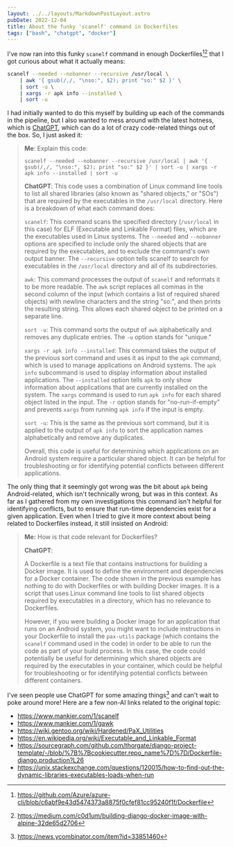```yaml
---
layout: ../../layouts/MarkdownPostLayout.astro
pubDate: 2022-12-04
title: About the funky 'scanelf' command in Dockerfiles
tags: ["bash", "chatgpt", "docker"]
---
```

I've now ran into this funky `scanelf` command in enough Dockerfiles[^1][^2] that I got curious about what it actually means:

```bash
scanelf --needed --nobanner --recursive /usr/local \
    | awk '{ gsub(/,/, "\nso:", $2); print "so:" $2 }' \
    | sort -u \
    | xargs -r apk info --installed \
    | sort -u
```

I had initially wanted to do this myself by building up each of the commands in the pipeline, but I also wanted to mess around with the latest hotness, which is [ChatGPT](https://chat.openai.com/chat), which can do a lot of crazy code-related things out of the box. So, I just asked it:

> **Me**: Explain this code:
>
> `scanelf --needed --nobanner --recursive /usr/local | awk '{ gsub(/,/, "\nso:", $2); print "so:" $2 }' | sort -u | xargs -r apk info --installed | sort -u`
>
> **ChatGPT**:
> This code uses a combination of Linux command line tools to list all shared libraries (also known as "shared objects," or "SOs") that are required by the executables in the `/usr/local` directory. Here is a breakdown of what each command does:
>
> `scanelf`: This command scans the specified directory (`/usr/local` in this case) for ELF (Executable and Linkable Format) files, which are the executables used in Linux systems. The `--needed` and `--nobanner` options are specified to include only the shared objects that are required by the executables, and to exclude the command's own output banner. The `--recursive` option tells scanelf to search for executables in the `/usr/local` directory and all of its subdirectories.
>
> `awk`: This command processes the output of `scanelf` and reformats it to be more readable. The `awk` script replaces all commas in the second column of the input (which contains a list of required shared objects) with newline characters and the string "so:", and then prints the resulting string. This allows each shared object to be printed on a separate line.
>
> `sort -u`: This command sorts the output of `awk` alphabetically and removes any duplicate entries. The `-u` option stands for "unique."
>
> `xargs -r apk info --installed`: This command takes the output of the previous sort command and uses it as input to the `apk` command, which is used to manage applications on Android systems. The `apk info` subcommand is used to display information about installed applications. The `--installed` option tells `apk` to only show information about applications that are currently installed on the system. The `xargs` command is used to run `apk info` for each shared object listed in the input. The `-r` option stands for "no-run-if-empty" and prevents `xargs` from running `apk info` if the input is empty.
>
> `sort -u`: This is the same as the previous sort command, but it is applied to the output of `apk info` to sort the application names alphabetically and remove any duplicates.
>
> Overall, this code is useful for determining which applications on an Android system require a particular shared object. It can be helpful for troubleshooting or for identifying potential conflicts between different applications.

The only thing that it seemingly got wrong was the bit about `apk` being Android-related, which isn't technically wrong, but was in this context. As far as I gathered from my own investigations this command isn't helpful for identifying conflicts, but to ensure that run-time dependencies exist for a given application. Even when I tried to give it more context about being related to Dockerfiles instead, it still insisted on Android:

> **Me:** How is that code relevant for Dockerfiles?
>
> **ChatGPT**:
>
> A Dockerfile is a text file that contains instructions for building a Docker image. It is used to define the environment and dependencies for a Docker container. The code shown in the previous example has nothing to do with Dockerfiles or with building Docker images. It is a script that uses Linux command line tools to list shared objects required by executables in a directory, which has no relevance to Dockerfiles.
>
> However, if you were building a Docker image for an application that runs on an Android system, you might want to include instructions in your Dockerfile to install the `pax-utils` package (which contains the `scanelf` command used in the code) in order to be able to run the code as part of your build process. In this case, the code could potentially be useful for determining which shared objects are required by the executables in your container, which could be helpful for troubleshooting or for identifying potential conflicts between different containers.

I've seen people use ChatGPT for some amazing things[^3] and can't wait to poke around more! Here are a few non-AI links related to the original topic:

- <https://www.mankier.com/1/scanelf>
- <https://www.mankier.com/1/gawk>
- <https://wiki.gentoo.org/wiki/Hardened/PaX_Utilities>
- <https://en.wikipedia.org/wiki/Executable_and_Linkable_Format>
- <https://sourcegraph.com/github.com/thorgate/django-project-template/-/blob/%7B%7Bcookiecutter.repo_name%7D%7D/Dockerfile-django.production?L26>
- <https://unix.stackexchange.com/questions/120015/how-to-find-out-the-dynamic-libraries-executables-loads-when-run>

[^1]: <https://github.com/Azure/azure-cli/blob/c6abf9e43d5474373a8875f0cfef81cc95240f1f/Dockerfile>
[^2]: <https://medium.com/c0d1um/building-django-docker-image-with-alpine-32de65d2706>
[^3]: <https://news.ycombinator.com/item?id=33851460>
